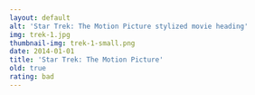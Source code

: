 ```yaml
---
layout: default
alt: 'Star Trek: The Motion Picture stylized movie heading'
img: trek-1.jpg
thumbnail-img: trek-1-small.png
date: 2014-01-01
title: 'Star Trek: The Motion Picture'
old: true
rating: bad
---
```

